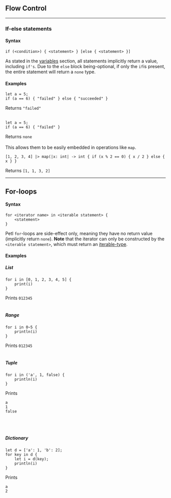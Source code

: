 ## Flow Control

---
### If-else statements

#### Syntax
```
if (<condition>) { <statement> } [else { <statement> }]
```
As stated in the [variables](./variables_and_prims.md) section, all statements implicitly 
return a value, including ```if's```. Due to the ```else``` block being-optional, 
if only the ```if```is present, the entire statement will return a ```none``` type.

#### Examples
```
let a = 5;
if (a == 6) { "failed" } else { "succeeded" }
```
Returns ```"failed"```
<br><br>
```
let a = 5;
if (a == 6) { "failed" }
```
Returns ```none```
<br><br>
This allows them to be easily embedded in operations like ```map```.
```
[1, 2, 3, 4] |> map(|x: int| -> int { if (x % 2 == 0) { x / 2 } else { x } }
```
Returns ```[1, 1, 3, 2]```

---
## For-loops

#### Syntax
```
for <iterator name> in <iterable statement> {
    <statement>
}
```

Petl ```for```-loops are side-effect only, meaning they have no return value 
(implicitly return ```none```). **Note** that the iterator can only be constructed by the 
```<iterable statement>```, which must return an [iterable-type](./collections.md).

#### Examples

##### List
```
for i in [0, 1, 2, 3, 4, 5] {
    print(i)
}
```
Prints 
```012345```
<br><br>

##### Range
```
for i in 0~5 {
    println(i)
}
```
Prints
```012345```
<br><br>

##### Tuple
```
for i in ('a', 1, false) {
    println(i)
}
```
Prints
```
a
1
false
```
<br><br>

##### Dictionary
```
let d = ['a': 1, 'b': 2];
for key in d {
    let i = d(key);
    println(i)
}
```
Prints
```
a
2
```